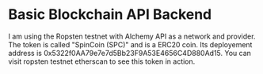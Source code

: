 # Basic Blockchain API Backend

I am using the Ropsten testnet with Alchemy API as a network and provider. The token is called "SpinCoin (SPC)" and is a ERC20 coin. Its deployement address is 0x5322f0AA79e7e7d5Bb23F9A53E4656C4D880Ad15. You can visit ropsten testnet etherscan to see this token in action.

